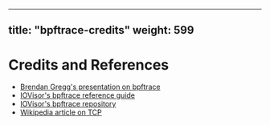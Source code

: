 
---
title:  "bpftrace-credits"
weight: 599
---

# Credits and References

- [Brendan Gregg's presentation on bpftrace](https://github.com/iovisor/bpf-docs/blob/master/bpftrace_public_template_jun2019.odp)
- [IOVisor's bpftrace reference guide](https://github.com/iovisor/bpftrace/blob/master/docs/reference_guide.md)
- [IOVisor's bpftrace repository](https://github.com/iovisor/bpftrace)
- [Wikipedia article on TCP](https://en.wikipedia.org/wiki/Transmission_Control_Protocol)
